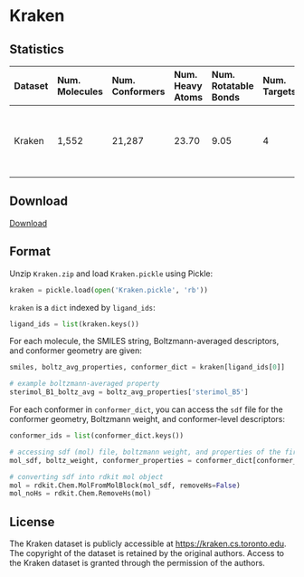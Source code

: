 # Kraken

## Statistics

| Dataset | Num. Molecules | Num. Conformers | Num. Heavy Atoms | Num. Rotatable Bonds | Num. Targets | Atomic Species                                    |
| :------ | :------------- | :-------------- | :--------------- | :------------------- | :----------- | :------------------------------------------------ |
| Kraken  | 1,552          | 21,287          | 23.70            | 9.05                 | 4            | H, B, C, N, O, F, Si, P, S, Cl, Fe, Se, Br, Sn, I |

## Download

[Download](https://drive.google.com/file/d/1QrV651Re7s6UF7Lg4KC9PM5QQUMPU7wd/view?usp=sharing)

## Format

Unzip `Kraken.zip` and load `Kraken.pickle` using Pickle:

```python
kraken = pickle.load(open('Kraken.pickle', 'rb'))
```

`kraken` is a `dict` indexed by `ligand_ids`:

```python
ligand_ids = list(kraken.keys())
```

For each molecule, the SMILES string, Boltzmann-averaged descriptors, and conformer geometry are given:

```python
smiles, boltz_avg_properties, conformer_dict = kraken[ligand_ids[0]]

# example boltzmann-averaged property
sterimol_B1_boltz_avg = boltz_avg_properties['sterimol_B5']
```

For each conformer in `conformer_dict`, you can access the `sdf` file for the conformer geometry, Boltzmann weight, and conformer-level descriptors:

```python
conformer_ids = list(conformer_dict.keys())

# accessing sdf (mol) file, boltzmann weight, and properties of the first conformer
mol_sdf, boltz_weight, conformer_properties = conformer_dict[conformer_ids[0]]

# converting sdf into rdkit mol object
mol = rdkit.Chem.MolFromMolBlock(mol_sdf, removeHs=False)
mol_noHs = rdkit.Chem.RemoveHs(mol)
```

## License

The Kraken dataset is publicly accessible at https://kraken.cs.toronto.edu. The copyright of the dataset is retained by the original authors. Access to the Kraken dataset is granted through the permission of the authors.

